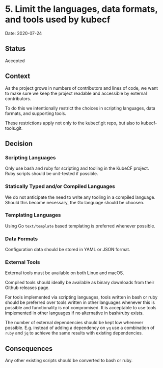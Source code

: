 # 5. Limit the languages, data formats, and tools used by kubecf

Date: 2020-07-24

## Status

Accepted

## Context

As the project grows in numbers of contributors and lines of code, we want to
make sure we keep the project readable and accessible by external contributors.

To do this we intentionally restrict the choices in scripting languages, data
formats, and supporting tools.

These restrictions apply not only to the kubecf.git repo, but also to
kubecf-tools.git.

## Decision

### Scripting Languages

Only use bash and ruby for scripting and tooling in the KubeCF project.  Ruby
scripts should be unit-tested if possible.

### Statically Typed and/or Compiled Languages

We do not anticipate the need to write any tooling in a compiled language.
Should this become necessary, the Go language should be choosen.

### Templating Languages

Using Go `text/template` based templating is preferred whenever possible.

### Data Formats

Configuration data should be stored in YAML or JSON format.

### External Tools

External tools must be available on both Linux and macOS.

Compiled tools should ideally be available as binary downloads from their Github
releases page.

For tools implemented via scripting languages, tools written in bash or ruby
should be preferred over tools written in other languages whenever this is
possible and functionality is not compromised. It is acceptable to use tools
implemented in other languages if no alternative in bash/ruby exists.

The number of external dependencies should be kept low whenever possible. E.g.
instead of adding a dependency on `yq` use a combination of `ruby` and `jq` to
achieve the same results with existing dependencies.

## Consequences

Any other existing scripts should be converted to bash or ruby. 
